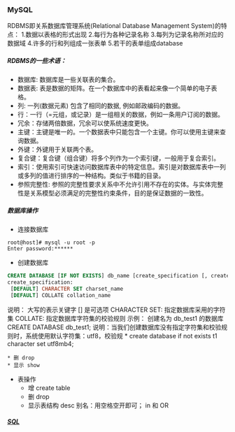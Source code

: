 ### MySQL
RDBMS即关系数据库管理系统(Relational Database Management System)的特点：
1.数据以表格的形式出现 
2.每行为各种记录名称 
3.每列为记录名称所对应的数据域 
4.许多的行和列组成一张表单 
5.若干的表单组成database 
##### RDBMS的一些术语：
- 数据库: 数据库是一些关联表的集合。 
- 数据表: 表是数据的矩阵。在一个数据库中的表看起来像一个简单的电子表格。 
- 列: 一列(数据元素) 包含了相同的数据, 例如邮政编码的数据。 
- 行：一行（=元组，或记录）是一组相关的数据，例如一条用户订阅的数据。 
- 冗余：存储两倍数据，冗余可以使系统速度更快。 
- 主键：主键是唯一的。一个数据表中只能包含一个主键。你可以使用主键来查询数据。 
- 外键：外键用于关联两个表。 
- 复合键：复合键（组合键）将多个列作为一个索引键，一般用于复合索引。 
- 索引：使用索引可快速访问数据库表中的特定信息。索引是对数据库表中一列或多列的值进行排序的一种结构。类似于书籍的目录。 
- 参照完整性: 参照的完整性要求关系中不允许引用不存在的实体。与实体完整性是关系模型必须满足的完整性约束条件，目的是保证数据的一致性。 


##### 数据库操作
* 连接数据库
```
root@host]# mysql -u root -p
Enter password:******
```
* 创建数据库
```sql
CREATE DATABASE [IF NOT EXISTS] db_name [create_specification [, create_specification] ...]
create_specification:
 [DEFAULT] CHARACTER SET charset_name
 [DEFAULT] COLLATE collation_name
```
说明：
大写的表示关键字
[] 是可选项
CHARACTER SET: 指定数据库采用的字符集
COLLATE: 指定数据库字符集的校验规则
示例：
创建名为 db_test1 的数据库
CREATE DATABASE db_test1;
说明：当我们创建数据库没有指定字符集和校验规则时，系统使用默认字符集：utf8，校验规
	* create database if not exists t1 character set utf8mb4;
		
	* 删 drop
	* 显示 show
	
- 表操作
	* 增 create table
	* 删 drop
	* 显示表结构 desc
	别名：用空格空开即可；
	in 和 OR
##### [SQL](https://github.com/eternityfantastic/study/blob/master/note/SQL.md)	 
